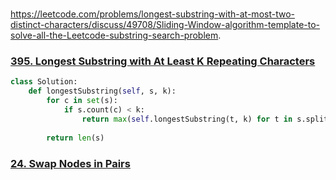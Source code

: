 #
https://leetcode.com/problems/longest-substring-with-at-most-two-distinct-characters/discuss/49708/Sliding-Window-algorithm-template-to-solve-all-the-Leetcode-substring-search-problem.


### [395. Longest Substring with At Least K Repeating Characters](https://leetcode.com/problems/longest-substring-with-at-least-k-repeating-characters/)

```python
class Solution:
    def longestSubstring(self, s, k):
        for c in set(s):
            if s.count(c) < k:
                return max(self.longestSubstring(t, k) for t in s.split(c))
    
        return len(s)
```





### [24. Swap Nodes in Pairs](https://leetcode.com/problems/swap-nodes-in-pairs/)